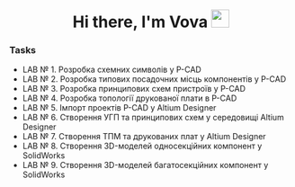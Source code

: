 <h1 align="center">Hi there, I'm <a target="_blank">Vova</a> 
<img src="https://github.com/blackcater/blackcater/raw/main/images/Hi.gif" height="32"/></h1>

### Tasks
- LAB № 1. Розробка схемних символів у P-CAD
- LAB № 2. Розробка типових посадочних місць компонентів у P-CAD
- LAB № 3. Розробка принципових схем пристроїв у P-CAD
- LAB № 4. Розробка топології друкованої плати в P-CAD
- LAB № 5. Імпорт проектів P-CAD у Altium Designer
- LAB № 6. Створення УГП та принципових схем у середовищі Altium Designer
- LAB № 7. Створення ТПМ та друкованих плат у Altium Designer
- LAB № 8. Створення 3D-моделей односекційних компонент у SolidWorks
- LAB № 9. Створення 3D-моделей багатосекційних компонент у SolidWorks
